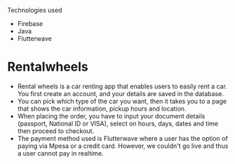 

Technologies used
- Firebase
- Java
- Flutterwave


# Rentalwheels
- Rental wheels is a car renting app that enables users to easily rent a car. You first create an account, and your details are saved in the database.
- You can pick which type of the car you want, then it takes you to a page that shows the car information, pickup hours and location. 
- When placing the order, you have to input your document details (passport, National ID or VISA), select on hours, days, dates and time then proceed to checkout.
- The payment method used is Flutterwave where a user has the option of paying via Mpesa or a credit card. However, we couldn't go live and thus a user cannot pay in realtime.

